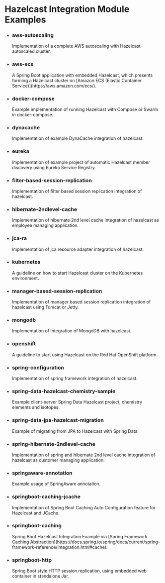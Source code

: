 <h1>Hazelcast Integration Module Examples</h1>


- <h3>aws-autoscaling</h3>
	Implementation of a complete AWS autoscaling with Hazelcast autoscaled cluster.
- <h3>aws-ecs</h3>
	A Spring Boot application with embedded Hazelcast, which presents forming a Hazelcast cluster on [Amazon ECS (Elastic Container Service)](https://aws.amazon.com/ecs/).
- <h3>docker-compose</h3>
	Example implementation of running Hazelcast with Compose or Swarm in docker-compose.
- <h3>dynacache</h3>
	Implementation of example DynaCache integration of hazelcast.
- <h3>eureka</h3>
	Implementation of example project of automatic Hazelcast member discovery using Eureka Service Registry.
- <h3>filter-based-session-replication</h3>
	Implementation of filter based session replication integration of hazelcast.
- <h3>hibernate-2ndlevel-cache</h3>
	Implementation of hibernate 2nd level cache integration of hazelcast as employee managing application.
- <h3>jca-ra</h3>
	Implementation of jca resource adapter integration of hazelcast.
- <h3>kubernetes</h3>
	A guideline on how to start Hazelcast cluster on the Kubernetes environment.
- <h3>manager-based-session-replication</h3>
	Implementation of manager based session replication integration of hazelcast using Tomcat or Jetty.
- <h3>mongodb</h3>
	Implementation of integration of MongoDB with hazelcast.
- <h3>openshift</h3>
  	A guideline to start using Hazelcast on the Red Hat OpenShift platform.
- <h3>spring-configuration</h3>
	Implementation of spring framework integration of hazelcast.
- <h3>spring-data-hazelcast-chemistry-sample</h3>
	Example client-server Spring Data Hazelcast project, chemistry elements and isotopes.
- <h3>spring-data-jpa-hazelcast-migration</h3>
	Example of migrating from JPA to Hazelcast with Spring Data
- <h3>spring-hibernate-2ndlevel-cache</h3>
	Implementation of spring and hibernate 2nd level cache integration of hazelcast as customer managing application.
- <h3>springaware-annotation</h3>
	Example usage of SpringAware annotation.
- <h3>springboot-caching-jcache</h3>
	Implementation of Spring Boot Caching Auto Configuration feature for Hazelcast and JCache.
- <h3>springboot-caching</h3>
	Spring Boot Hazelcast Integration Example via [Spring Framework Caching Abstraction](https://docs.spring.io/spring/docs/current/spring-framework-reference/integration.html#cache).
- <h3>springboot-http</h3>
	Spring Boot style HTTP session replication, using embedded web container in standalone Jar.    

